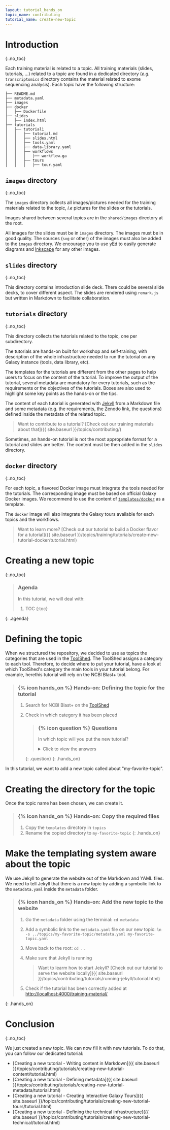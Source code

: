 ```yaml
---
layout: tutorial_hands_on
topic_name: contributing
tutorial_name: create-new-topic
---
```


# Introduction
{:.no_toc}

Each training material is related to a topic. All training materials (slides, tutorials, ...) related to a topic are found in a dedicated directory (*e.g.* `transcriptomics` directory contains the material related to exome sequencing analysis). Each topic have the following structure:

```
├── README.md
├── metadata.yaml
├── images
├── docker
│   ├── Dockerfile
├── slides
│   ├── index.html
├── tutorials
│   ├── tutorial1
│   │   ├── tutorial.md
│   │   ├── slides.html
│   │   ├── tools.yaml
│   │   ├── data-library.yaml
│   │   ├── workflows
│   │   │   ├── workflow.ga
│   │   ├── tours
│   │   │   ├── tour.yaml
```

## `images` directory
{:.no_toc}

The `images` directory collects all images/pictures needed for the training materials related to the topic, *i.e* pictures for the slides or the tutorials.

Images shared between several topics are in the `shared/images` directory at the root.

All images for the slides must be in `images` directory. The images must be in good quality. The sources (`svg` or other) of the images must also be added to the `images` directory. We encourage you to use [yEd](https://www.yworks.com/products/yed) to easily generate diagrams and [Inkscape](https://inkscape.org/en/) for any other images.

## `slides` directory
{:.no_toc}

This directory contains introduction slide deck. There could be several slide decks, to cover different aspect. The slides are rendered using `remark.js` but written in Markdown to facilitate collaboration.

## `tutorials` directory
{:.no_toc}

This directory collects the tutorials related to the topic, one per subdirectory.

The tutorials are hands-on built for workshop and self-training, with description of the whole infrastructure needed to run the tutorial on any Galaxy instance (tools, data library, etc).

The templates for the tutorials are different from the other pages to help users to focus on the content of the tutorial. To improve the output of the tutorial, several metadata are mandatory for every tutorials, such as the requirements or the objectives of the tutorials. Boxes are also used to highlight some key points as the hands-on or the tips.

The content of each tutorial is generated with [Jekyll](https://jekyllrb.com/) from a Markdown file and some metadata (e.g. the requirements, the Zenodo link, the questions) defined inside the metadata of the related topic.

> Want to contribute to a tutorial? [Check out our training materials about that]({{ site.baseurl }}/topics/contributing/)

Sometimes, an hands-on tutorial is not the most appropriate format for a tutorial and slides are better. The content must be then added in the `slides` directory.

## `docker` directory
{:.no_toc}

For each topic, a flavored Docker image must integrate the tools needed for
the tutorials. The corresponding image must be based on official Galaxy Docker
images. We recommend to use the content of [`templates/docker`](templates/docker) as a template.

The `docker` image will also integrate the Galaxy tours available for each topics and the workflows.

> Want to learn more? [Check out our tutorial to build a Docker flavor for a tutorial]({{ site.baseurl }}/topics/training/tutorials/create-new-tutorial-docker/tutorial.html)

# Creating a new topic
{:.no_toc}

> ### Agenda
>
> In this tutorial, we will deal with:
>
> 1. TOC
> {:toc}
>
{: .agenda}


# Defining the topic

When we structured the repository, we decided to use as topics the categories that are used in the [ToolShed](https://toolshed.g2.bx.psu.edu/). The ToolShed assigns a category to each tool. Therefore, to decide where to put your tutorial, have a look at which ToolShed's category the main tools in your tutorial belong. For example, herethis tutorial will rely on the NCBI Blast+ tool.

> ### {% icon hands_on %} Hands-on: Defining the topic for the tutorial
>
> 1. Search for NCBI Blast+ on the [ToolShed](https://toolshed.g2.bx.psu.edu/)
> 2. Check in which category it has been placed
>
>    > ### {% icon question %} Questions
>    >
>    > In which topic will you put the new tutorial?
>    >
>    >    <details>
>    >    <summary>Click to view the answers</summary>
>    >    If we search for [NCBI Blast+ in the ToolShed](https://toolshed.g2.bx.psu.edu/view/devteam/ncbi_blast_plus/7538e2bfcd41), it is placed in 2 categories (bottom): "Next Gen Mappers", and "Sequence Analysis".
>    >    We decided to put it in "Sequence analysis" because this is the most general one for this tutorial.
>    >    </details>
>    {: .question}
{: .hands_on}

In this tutorial, we want to add a new topic called about "my-favorite-topic".

# Creating the directory for the topic

Once the topic name has been chosen, we can create it. 

> ### {% icon hands_on %} Hands-on: Copy the required files
>
> 1. Copy the `templates` directory in `topics`
> 2. Rename the copied directory to `my-favorite-topic`
{: .hands_on}

# Make the templating system aware about the topic

We use Jekyll to generate the website out of the Markdown and YAML files. We need to tell Jekyll that there is a new topic by adding a symbolic link to the `metadata.yaml` inside the `metadata` folder.

> ### {% icon hands_on %} Hands-on: Add the new topic to the website
>
> 1. Go the `metadata` folder using the terminal: `cd metadata`
> 2. Add a symbolic link to the `metadata.yaml` file on our new topic: `ln -s ../topics/my-favorite-topic/metadata.yaml my-favorite-topic.yaml`
> 3. Move back to the root: `cd ..`
> 2. Make sure that Jekyll is running
> 
>    > Want to learm how to start Jekyll? [Check out our tutorial to serve the website locally]({{ site.baseurl }}/topics/contributing/tutorials/running-jekyll/tutorial.html)
>
> 2. Check if the tutorial has been correctly added at [http://localhost:4000/training-material/](http://localhost:4000/training-material/)
>
{: .hands_on}

# Conclusion
{:.no_toc}

We just created a new topic. We can now fill it with new tutorials. To do that, you can follow our dedicated tutorial:

- [Creating a new tutorial - Writing content in Markdown]({{ site.baseurl }}/topics/contributing/tutorials/creating-new-tutorial-content/tutorial.html)
- [Creating a new tutorial - Defining metadata]({{ site.baseurl }}/topics/contributing/tutorials/creating-new-tutorial-metadata/tutorial.html)
- [Creating a new tutorial - Creating Interactive Galaxy Tours]({{ site.baseurl }}/topics/contributing/tutorials/creating-new-tutorial-tours/tutorial.html)
- [Creating a new tutorial - Defining the technical infrastructure]({{ site.baseurl }}/topics/contributing/tutorials/creating-new-tutorial-technical/tutorial.html)
